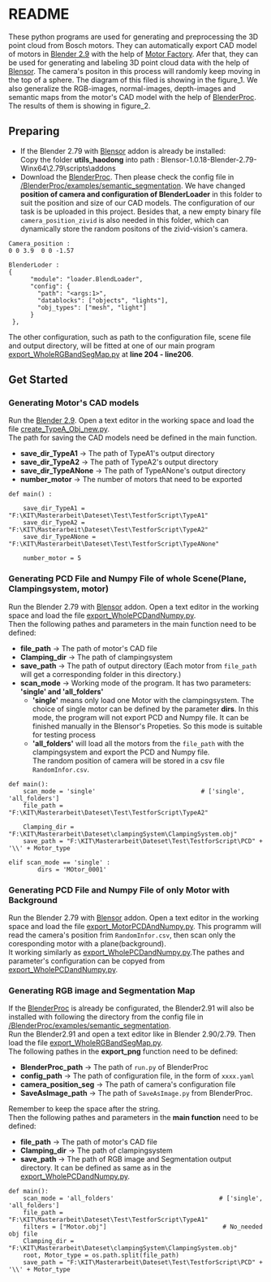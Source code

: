 # README  
These python programs are used for generating and preprocessing the 3D point cloud from Bosch motors. They can automatically export CAD model of motors in [Blender 2.9](https://www.blender.org/download/releases/2-90/) with the help of [Motor Factory](https://github.com/cold-soda-jay/blenderMotorFactory).
Afer that, they can be used for generating and labeling 3D point cloud data with the help of [Blensor](https://www.blensor.org/). The camera's positon in this process will randomly keep moving in the top of a sphere. The diagram of this filed is showing in the figure_1. We also generalize the RGB-images, normal-images, depth-images and semantic maps from the motor's CAD model with the help of [BlenderProc](https://github.com/DLR-RM/BlenderProc). The results of them is showing in figure_2.   

## Preparing  
- If the Blender 2.79 with [Blensor](https://www.blensor.org/) addon is already be installed:  
Copy the folder **utils_haodong** into path : Blensor-1.0.18-Blender-2.79-Winx64\2.79\scripts\addons  
- Download the [BlenderProc](https://github.com/DLR-RM/BlenderProc). Then please check the config file in [/BlenderProc/examples/semantic_segmentation](https://github.com/DLR-RM/BlenderProc/blob/main/examples/semantic_segmentation/config.yaml). We have changed **position of camera and configuration of BlenderLoader** in this folder to suit the position and size of our CAD models. The configuration of our task is be uploaded in this project. Besides that, a new empty binary file `camera_position_zivid` is also needed in this folder, which can dynamically store the random positons of the zivid-vision's camera.    
```
Camera_position :
0 0 3.9  0 0 -1.57 
```  
```
BlenderLoder :  
{
      "module": "loader.BlendLoader",
      "config": {
        "path": "<args:1>",
        "datablocks": ["objects", "lights"],
        "obj_types": ["mesh", "light"]
      }
 },
```  
The other configuration, such as path to the configuration file, scene file and output directory, will be fitted at one of our main program [export_WholeRGBandSegMap.py](./export_WholeRGBandSegMap.py) at **line 204 - line206**. 

## Get Started  
### Generating Motor's CAD models  
Run the [Blender 2.9](https://www.blender.org/download/releases/2-90/). Open a text editor in the working space and load the file [create_TypeA_Obj_new.py](./create_TypeA_Obj_new.py).  
The path for saving the CAD models need be defined in the main function.
- **save_dir_TypeA1** -> The path of TypeA1's output directory  
- **save_dir_TypeA2** -> The path of TypeA2's output directory  
- **save_dir_TypeANone** -> The path of TypeANone's output directory  
- **number_motor** -> The number of motors that need to be exported  

```
def main() :

    save_dir_TypeA1 = "F:\KIT\Masterarbeit\Dateset\Test\TestforScript\TypeA1"
    save_dir_TypeA2 = "F:\KIT\Masterarbeit\Dateset\Test\TestforScript\TypeA2"
    save_dir_TypeANone = "F:\KIT\Masterarbeit\Dateset\Test\TestforScript\TypeANone"
    
    number_motor = 5
```

### Generating PCD File and Numpy File of whole Scene(Plane, Clampingsystem, motor)  
Run the Blender 2.79 with [Blensor](https://www.blensor.org/) addon. Open a text editor in the working space and load the file [export_WholePCDandNumpy.py](./export_WholePCDandNumpy.py).  
Then the following pathes and parameters in the main function need to be defined:  
- **file_path** -> The path of motor's CAD file  
- **Clamping_dir** -> The path of clampingsystem   
- **save_path** -> The path of output directory (Each motor from `file_path` will get a corresponding folder in this directory.)  
- **scan_mode** -> Working mode of the program. It has two parameters: **'single' and 'all_folders'**  
  - **'single'** means only load one Motor with the clampingsystem. The choice of single motor can be defined by the parameter **dirs**. In this mode, the program will not             export PCD and Numpy file. It can be finished manually in the Blensor's Propeties. So this mode is suitable for testing process  
  - **'all_folders'** will load all the motors from the `file_path` with the clampingsystem and export the PCD and Numpy file.  
The random position of camera will be stored in a csv file `RandomInfor.csv`.

```
def main():
    scan_mode = 'single'                             # ['single', 'all_folders']
    file_path = "F:\KIT\Masterarbeit\Dateset\Test\TestforScript\TypeA2"
 
    Clamping_dir = "F:\KIT\Masterarbeit\Dateset\clampingSystem\ClampingSystem.obj"
    save_path = "F:\KIT\Masterarbeit\Dateset\Test\TestforScript\PCD" + '\\' + Motor_type
``` 
```
elif scan_mode == 'single' :
        dirs = 'MOtor_0001'
```  
### Generating PCD File and Numpy File of only Motor with Background   
Run the Blender 2.79 with [Blensor](https://www.blensor.org/) addon. Open a text editor in the working space and load the file [export_MotorPCDAndNumpy.py](./export_MotorPCDAndNumpy.py). This programm will read the camera's position frim `RandomInfor.csv`, then scan only the coresponding motor with a plane(background).  
It working similarly as [export_WholePCDandNumpy.py](./export_WholePCDandNumpy.py).The pathes and parameter's configuration can be copyed from [export_WholePCDandNumpy.py](./export_WholePCDandNumpy.py).

### Generating RGB image and Segmentation Map  
If the [BlenderProc](https://github.com/DLR-RM/BlenderProc) is already be configurated, the Blender2.91 will also be installed with following the directory from the config file in [/BlenderProc/examples/semantic_segmentation](https://github.com/DLR-RM/BlenderProc/blob/main/examples/semantic_segmentation/config.yaml).  
Run the Blender2.91 and open a text editor like in Blender 2.90/2.79. Then load the file [export_WholeRGBandSegMap.py](./export_WholeRGBandSegMap.py).  
The following pathes in the **export_png** function need to be defined:  
- **BlenderProc_path** -> The path of `run.py` of BlenderProc  
- **config_path** -> The path of configuration file, in the form of `xxxx.yaml`
- **camera_position_seg** -> The path of camera's configuration file  
- **SaveAsImage_path** -> The path of `SaveAsImage.py` from BlenderProc.   

Remember to keep the space after the string.  
Then the following pathes and parameters in the **main function** need to be defined:  
- **file_path** -> The path of motor's CAD file  
- **Clamping_dir** -> The path of clampingsystem  
- **save_path** -> The path of RGB image and Segmentation output directory. It can be defined as same as in the [export_WholePCDandNumpy.py](./export_WholePCDandNumpy.py).  
```
def main():
    scan_mode = 'all_folders'                             # ['single', 'all_folders']
    file_path = "F:\KIT\Masterarbeit\Dateset\Test\TestforScript\TypeA1"
    filters = ["Motor.obj"]                                # No_needed obj file
    Clamping_dir = "F:\KIT\Masterarbeit\Dateset\clampingSystem\ClampingSystem.obj"
    root, Motor_type = os.path.split(file_path)
    save_path = "F:\KIT\Masterarbeit\Dateset\Test\TestforScript\PCD" + '\\' + Motor_type
```
